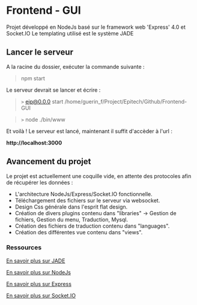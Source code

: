 # Frontend - GUI

Projet développé en NodeJs basé sur le framework web 'Express' 4.0 et Socket.IO
Le templating utilisé est le système JADE

## Lancer le serveur

A la racine du dossier, exécuter la commande suivante : 

> npm start

Le serveur devrait se lancer et écrire :

> `>` eip@0.0.0 start /home/guerin_f/Project/Epitech/Github/Frontend-GUI

> `>` node ./bin/www

Et voilà ! Le serveur est lancé, maintenant il suffit d'accèder à l'url : 

**http://localhost:3000**


## Avancement du projet

Le projet est actuellement une coquille vide, en attente des protocoles afin de récupérer les données : 

- L'architecture NodeJs/Express/Socket.IO fonctionnelle.
- Téléchargement des fichiers sur le serveur via websocket. 
- Design Css générale dans l'esprit flat design.
- Création de divers plugins contenu dans "libraries" -> Gestion de fichiers, Gestion du menu, Traduction, Mysql.
- Création des fichiers de traduction contenu dans "languages".
- Création des différentes vue contenu dans "views".

### Ressources

[En savoir plus sur JADE](http://jade-lang.com/reference/includes/)

[En savoir plus sur NodeJs](https://nodejs.org/)

[En savoir plus sur Express](http://expressjs.com/)

[En savoir plus sur Socket.IO](http://socket.io/)